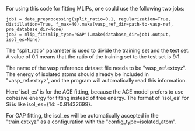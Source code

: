 For using this code for fitting MLIPs, one could use the following two jobs:

    job1 = data_preprocessing(split_ratio=0.1, regularization=True, distillation=True, f_max=40).make(vasp_ref_dir=path-to-vasp-ref, pre_database_dir=None)
    job2 = mlip_fit(mlip_type='GAP').make(database_dir=job1.output, isol_es=None)

The "split_ratio" parameter is used to divide the training set and the test set. A value of 0.1 means that the ratio of the training set to the test set is 9:1.

The name of the vasp reference dataset file needs to be "vasp_ref.extxyz". The energy of isolated atoms should already be included in "vasp_ref.extxyz", and the program will automatically read this information.

Here 'isol_es' is for the ACE fitting, because the ACE model prefers to use cohesive energy for fitting instead of free energy. The format of 'isol_es' for Si is like isol_es={14: -0.81432699}.

For GAP fitting, the isol_es will be automatically accepted in the "train.extxyz" as a configuration with the "config_type=isolated_atom".
